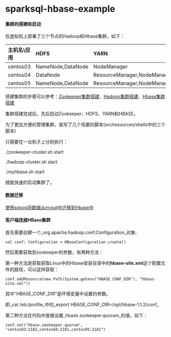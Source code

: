 # sparksql-hbase-example

#### 集群的搭建和启动
在虚拟机上部署了三个节点的Hadoop和Hbase集群，如下：

|主机名\应用| HDFS              | YARN                         |  HBASE        | Zookeeper     |
|:---------|:------------------|:-----------------------------|:--------------|:--------------|
| centos03 | NameNode,DataNode | NodeManager                  | HMaster       | QuorumPeerMain|
| centos04 | DataNode          | ResourceManager,NodeManager  | HRegionServer | QuorumPeerMain|
| centos05 | NameNode,DataNode | ResourceManager,NodeManager  | HRegionServer | QuorumPeerMain|

搭建集群的步骤可以参考：[Zookeeper集群搭建](http://blog.csdn.net/u014729236/article/details/44832631)、[Hadoop集群搭建](http://blog.csdn.net/u014729236/article/details/44835669)、[Hbase集群搭建](http://blog.csdn.net/u014729236/article/details/44945343)

集群搭建完成后。先后启动Zookeeper、HDFS、YARN和HBASE。

为了更加方便的管理集群，我写了几个简要的脚本(src/resources/shells中的三个脚本)

只需要在一台机子上分别执行：  

./zookeeper-cluster.sh start  

./hadoop-cluster.sh start  

./myhbase.sh start  

就能快速的启动集群了。


#### 数据迁移

[使用sqoop将数据从mysql中迁移到Hbase中](http://blog.csdn.net/u014729236/article/details/50370385)


#### 客户端连接HBase集群

首先需要创建一个_org.apache.hadoop.conf.Configuration_对象:  

`val conf: Configuration = HBaseConfiguration.create()`  

然后需要获取到zookeeper的参数，有两种方法：  

第一种方法是获取获取Linux中的Hbase安装目录中的**hbase-site.xml**这个配置文件的路径，可以这样获取：  

`conf.addResource(new Path(System.getenv("HBASE_CONF_DIR"), "hbase-site.xml"))`  

其中"HBASE\_CONF\_DIR"是环境变量中设置的参数。  

即_cat /etc/profile_中的_export HBASE\_CONF\_DIR=/opt/hbase-1.1.2/conf_  

第二种方法在代码中直接设置_hbase.zookeeper.quorum_的值，如下：  

`conf.set("hbase.zookeeper.quorum", "centos03:2181,centos04:2181,centos05:2181")`


